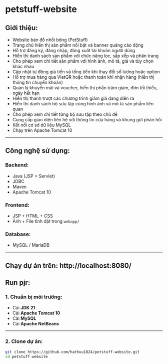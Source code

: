 # petstuff-website

## Giới thiệu:
- Website bán đồ nhồi bông (PetStuff)
- Trang chủ hiển thị sản phẩm nổi bật và banner quảng cáo động
- Hỗ trợ đăng ký, đăng nhập, đăng xuất tài khoản người dùng
- Hiển thị danh sách sản phẩm với chức năng lọc, sắp xếp và phân trang
- Cho phép xem chi tiết sản phẩm với hình ảnh, mô tả, giá và tùy chọn khác nhau
- Cập nhật tự động giá tiền và tổng tiền khi thay đổi số lượng hoặc option
- Hỗ trợ mua hàng qua VietQR hoặc thanh toán khi nhận hàng (hiển thị thông tin chuyển khoản)
- Quản lý khuyến mãi và voucher, hiển thị phần trăm giảm, đơn tối thiểu, ngày hết hạn
- Hiển thị thanh trượt các chương trình giảm giá đang diễn ra
- Hiển thị danh sách bộ sưu tập cùng hình ảnh và mô tả sản phẩm liên quan
- Cho phép xem chi tiết từng bộ sưu tập theo chủ đề
- Cung cấp giao diện liên hệ với thông tin cửa hàng và khung gửi phản hồi
- Kết nối cơ sở dữ liệu MySQL
- Chạy trên Apache Tomcat 10

---

## Công nghệ sử dụng:

### Backend:
- Java (JSP + Servlet)
- JDBC
- Maven
- Apache Tomcat 10

### Frontend:
- JSP + HTML + CSS
- Ảnh + File tĩnh đặt trong `webapp/`

### Database:
- MySQL / MariaDB

---

## Chạy dự án trên: http://localhost:8080/

## Run pjr:

### 1. Chuẩn bị môi trường:
- Cài **JDK 21**
- Cài **Apache Tomcat 10**
- Cài **MySQL**
- Cài **Apache NetBeans** 

---

### 2. Clone dự án:
```bash
git clone https://github.com/hathuu1824/petstuff-website.git
cd petstuff-website

